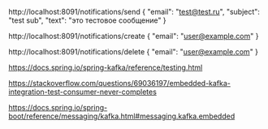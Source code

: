 http://localhost:8091/notifications/send
{
"email": "test@test.ru",
"subject": "test sub",
"text": "это тестовое сообщение"
}

http://localhost:8091/notifications/create
{
"email": "user@example.com"
}

http://localhost:8091/notifications/delete
{
"email": "user@example.com"
}

https://docs.spring.io/spring-kafka/reference/testing.html

https://stackoverflow.com/questions/69036197/embedded-kafka-integration-test-consumer-never-completes

https://docs.spring.io/spring-boot/reference/messaging/kafka.html#messaging.kafka.embedded